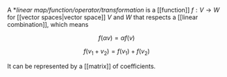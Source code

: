 A **linear map/function/operator/transformation* is a [[function]] $f: V \to W$ for [[vector spaces|vector space]] $V$ and $W$ that respects a [[linear combination]], which means

$$
f(\alpha v) = \alpha f(v)
$$

$$
f(v_1+v_2) = f(v_1) + f(v_2)
$$

It can be represented by a [[matrix]] of coefficients.